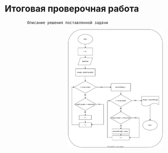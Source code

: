 # Итоговая проверочная работа
              Описание решения поставленной задачи

<img src=".//IMG/block_diagram.svg " width="60%" align="right"> 
